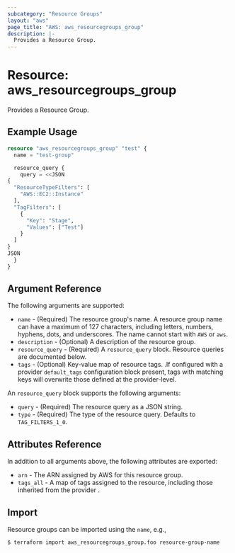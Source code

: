 ```yaml
---
subcategory: "Resource Groups"
layout: "aws"
page_title: "AWS: aws_resourcegroups_group"
description: |-
  Provides a Resource Group.
---
```


# Resource: aws_resourcegroups_group

Provides a Resource Group.

## Example Usage

```terraform
resource "aws_resourcegroups_group" "test" {
  name = "test-group"

  resource_query {
    query = <<JSON
{
  "ResourceTypeFilters": [
    "AWS::EC2::Instance"
  ],
  "TagFilters": [
    {
      "Key": "Stage",
      "Values": ["Test"]
    }
  ]
}
JSON
  }
}
```

## Argument Reference

The following arguments are supported:

* `name` - (Required) The resource group's name. A resource group name can have a maximum of 127 characters, including letters, numbers, hyphens, dots, and underscores. The name cannot start with `AWS` or `aws`.
* `description` - (Optional) A description of the resource group.
* `resource_query` - (Required) A `resource_query` block. Resource queries are documented below.
* `tags` - (Optional) Key-value map of resource tags. .If configured with a provider `default_tags` configuration block present, tags with matching keys will overwrite those defined at the provider-level.

An `resource_query` block supports the following arguments:

* `query` - (Required) The resource query as a JSON string.
* `type` - (Required) The type of the resource query. Defaults to `TAG_FILTERS_1_0`.

## Attributes Reference

In addition to all arguments above, the following attributes are exported:

* `arn` - The ARN assigned by AWS for this resource group.
* `tags_all` - A map of tags assigned to the resource, including those inherited from the provider .

## Import

Resource groups can be imported using the `name`, e.g.,

```
$ terraform import aws_resourcegroups_group.foo resource-group-name
```
